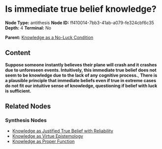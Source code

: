 # Is immediate true belief knowledge?

**Node Type:** antithesis
**Node ID:** ff410014-7bb3-41ab-a079-fe324cbf6c35
**Depth:** 4
**Terminal:** No

**Parent:** [Knowledge as a No-Luck Condition](knowledge-as-a-no-luck-condition-synthesis-1e4ea7a1-f11b-4d1d-9337-dcc437e907d4.md)

## Content

**Suppose someone instantly believes their plane will crash and it crashes due to unforeseen events. Intuitively, this immediate true belief does not seem to be knowledge due to the lack of any cognitive process.**, **There is a plausible principle that immediate beliefs even if true in extreme cases do not fit our intuitive sense of knowledge, questioning if belief with luck is sufficient.**

## Related Nodes

### Synthesis Nodes

- [Knowledge as Justified True Belief with Reliability](knowledge-as-justified-true-belief-with-reliability-synthesis-c3b9db4b-14e9-454f-8003-17c094a7752a.md)
- [Knowledge as Virtue Epistemology](knowledge-as-virtue-epistemology-synthesis-82bcb83b-b57a-4fcb-a799-3fd5d789c47e.md)
- [Knowledge as Proper Function](knowledge-as-proper-function-synthesis-7ef16bb9-91d2-4d2e-a52f-9b82decf9270.md)
